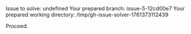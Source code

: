 Issue to solve: undefined
Your prepared branch: issue-5-12cd00e7
Your prepared working directory: /tmp/gh-issue-solver-1761373112439

Proceed.